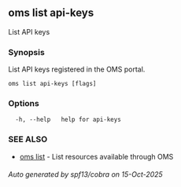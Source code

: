 ## oms list api-keys

List API keys

### Synopsis

List API keys registered in the OMS portal.

```
oms list api-keys [flags]
```

### Options

```
  -h, --help   help for api-keys
```

### SEE ALSO

* [oms list](oms_list.md)	 - List resources available through OMS

###### Auto generated by spf13/cobra on 15-Oct-2025
